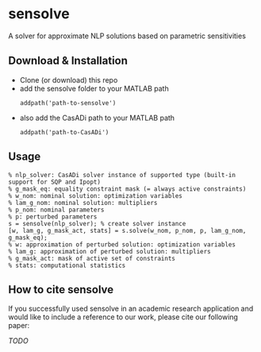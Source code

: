 # sensolve
A solver for approximate NLP solutions based on parametric sensitivities

## Download & Installation
* Clone (or download) this repo
* add the sensolve folder to your MATLAB path
    ```
    addpath('path-to-sensolve')
    ```
* also add the CasADi path to your MATLAB path
    ```
    addpath('path-to-CasADi')
    ```

## Usage
```
% nlp_solver: CasADi solver instance of supported type (built-in support for SQP and Ipopt)
% g_mask_eq: equality constraint mask (= always active constraints)
% w_nom: nominal solution: optimization variables
% lam_g_nom: nominal solution: multipliers
% p_nom: nominal parameters
% p: perturbed parameters
s = sensolve(nlp_solver); % create solver instance
[w, lam_g, g_mask_act, stats] = s.solve(w_nom, p_nom, p, lam_g_nom, g_mask_eq);
% w: approximation of perturbed solution: optimization variables
% lam_g: approximation of perturbed solution: multipliers
% g_mask_act: mask of active set of constraints
% stats: computational statistics
```

## How to cite sensolve
If you successfully used sensolve in an academic research application and would like to include a reference to our work, please cite our following paper:

*TODO*